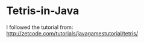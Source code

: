Tetris-in-Java
==============

I followed the tutorial from:
http://zetcode.com/tutorials/javagamestutorial/tetris/
